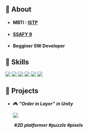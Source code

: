 ## :avocado: About

</div>

* #### MBTI  : [ISTP](https://www.16personalities.com/ko/%EC%84%B1%EA%B2%A9%EC%9C%A0%ED%98%95-istp)

* #### [SSAFY 9](https://www.ssafy.com) 

* #### Begginer SW Developer



## :kiwi_fruit: Skills



<img src="https://img.shields.io/badge/Python-3776AB?style=for-the-badge&logo=Python&logoColor=f5dd42"/>&nbsp;<img src="https://img.shields.io/badge/JavaScript-F7DF1E?style=for-the-badge&logo=JavaScript&logoColor=1c1c1c"/>&nbsp;<img src="https://img.shields.io/badge/Unity-afb0a5?style=for-the-badge&logo=Unity&logoColor=FFFFFF"/>&nbsp;<img src="https://img.shields.io/badge/C++-00599C?style=for-the-badge&logo=cplusplus&logoColor=ffffff"/>&nbsp;<img src="https://img.shields.io/badge/GitHub-181717?style=for-the-badge&logo=GitHub&logoColor=white"/>&nbsp;<img src="https://img.shields.io/badge/Aseprite-81f7d2?style=for-the-badge&logo=Aseprite&logoColor=000000"/>



</div>



## :pear: Projects

* :video_game: ***"Order in Layer"***  ***in Unity***

  ![](https://i.ibb.co/tpwN9W2/something.jpg)

​&nbsp;&nbsp;&nbsp;&nbsp;&nbsp;&nbsp;		***#2D platformer #puzzle #pixels***



